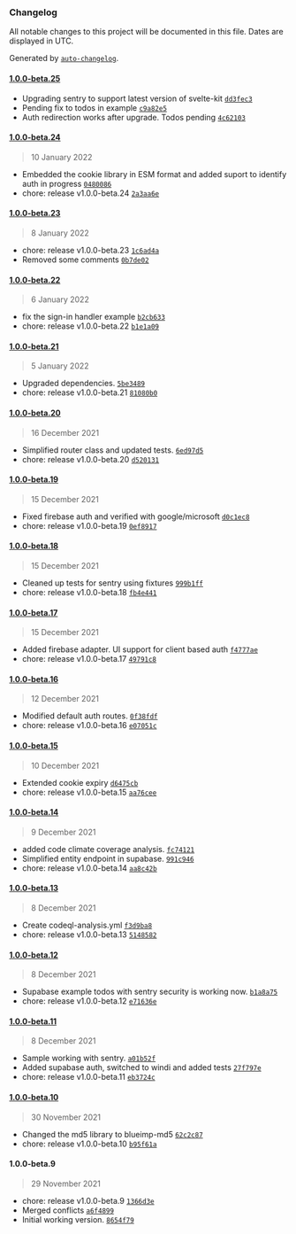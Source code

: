 ### Changelog

All notable changes to this project will be documented in this file. Dates are displayed in UTC.

Generated by [`auto-changelog`](https://github.com/CookPete/auto-changelog).

#### [1.0.0-beta.25](https://github.com/jerrythomas/sentry/compare/1.0.0-beta.24...1.0.0-beta.25)

- Upgrading sentry to support latest version of svelte-kit [`dd3fec3`](https://github.com/jerrythomas/sentry/commit/dd3fec356cbd85cbe5aa195784f424337d8b36af)
- Pending fix to todos in example [`c9a82e5`](https://github.com/jerrythomas/sentry/commit/c9a82e53bd7d2e18470eb14a12b9f0a569a6e900)
- Auth redirection works after upgrade. Todos pending [`4c62103`](https://github.com/jerrythomas/sentry/commit/4c621032a682a5fa3dbb1ac15fa6a4a6c1c21c50)

#### [1.0.0-beta.24](https://github.com/jerrythomas/sentry/compare/1.0.0-beta.23...1.0.0-beta.24)

> 10 January 2022

- Embedded the cookie library in ESM format and added suport to identify auth in progress [`0480086`](https://github.com/jerrythomas/sentry/commit/0480086e4126f1dcf919af80bb06812314eafe6e)
- chore: release v1.0.0-beta.24 [`2a3aa6e`](https://github.com/jerrythomas/sentry/commit/2a3aa6e51ee94edc8dace09ef5d3e40f803c5e1a)

#### [1.0.0-beta.23](https://github.com/jerrythomas/sentry/compare/1.0.0-beta.22...1.0.0-beta.23)

> 8 January 2022

- chore: release v1.0.0-beta.23 [`1c6ad4a`](https://github.com/jerrythomas/sentry/commit/1c6ad4aea72eeb65fbeb5824d625da21a8b6fba6)
- Removed some comments [`0b7de02`](https://github.com/jerrythomas/sentry/commit/0b7de029417c0a603001f0936f379c8df5608a0c)

#### [1.0.0-beta.22](https://github.com/jerrythomas/sentry/compare/1.0.0-beta.21...1.0.0-beta.22)

> 6 January 2022

- fix the sign-in handler example [`b2cb633`](https://github.com/jerrythomas/sentry/commit/b2cb63351d236514764dc804c5c452079d3b7171)
- chore: release v1.0.0-beta.22 [`b1e1a09`](https://github.com/jerrythomas/sentry/commit/b1e1a0979e51cc978fc7dbd0c65cfed93fa3401b)

#### [1.0.0-beta.21](https://github.com/jerrythomas/sentry/compare/1.0.0-beta.20...1.0.0-beta.21)

> 5 January 2022

- Upgraded dependencies. [`5be3489`](https://github.com/jerrythomas/sentry/commit/5be3489ec65f3c80141532607fd9fd17e0f4ec4b)
- chore: release v1.0.0-beta.21 [`81080b0`](https://github.com/jerrythomas/sentry/commit/81080b08b015cc67d1a0085d8153439cfeca2c74)

#### [1.0.0-beta.20](https://github.com/jerrythomas/sentry/compare/1.0.0-beta.19...1.0.0-beta.20)

> 16 December 2021

- Simplified router class and updated tests. [`6ed97d5`](https://github.com/jerrythomas/sentry/commit/6ed97d58c1f22b6a96139115b3de05dd8b92dd43)
- chore: release v1.0.0-beta.20 [`d520131`](https://github.com/jerrythomas/sentry/commit/d52013114cc1b913dcb72fcfe44edaac342652ad)

#### [1.0.0-beta.19](https://github.com/jerrythomas/sentry/compare/1.0.0-beta.18...1.0.0-beta.19)

> 15 December 2021

- Fixed firebase auth and verified with google/microsoft [`d0c1ec8`](https://github.com/jerrythomas/sentry/commit/d0c1ec8b5dc0789f28505a9737b2c2211759c1ed)
- chore: release v1.0.0-beta.19 [`0ef8917`](https://github.com/jerrythomas/sentry/commit/0ef8917eee7830f35598426fdf9dee6eb882031e)

#### [1.0.0-beta.18](https://github.com/jerrythomas/sentry/compare/1.0.0-beta.17...1.0.0-beta.18)

> 15 December 2021

- Cleaned up tests for sentry using fixtures [`999b1ff`](https://github.com/jerrythomas/sentry/commit/999b1ff87ec11f9eab228e67e2739eac5d979350)
- chore: release v1.0.0-beta.18 [`fb4e441`](https://github.com/jerrythomas/sentry/commit/fb4e4417ce433d5eb6ff31211ec35afe1074e784)

#### [1.0.0-beta.17](https://github.com/jerrythomas/sentry/compare/1.0.0-beta.16...1.0.0-beta.17)

> 15 December 2021

- Added firebase adapter. UI support for client based auth [`f4777ae`](https://github.com/jerrythomas/sentry/commit/f4777aed09f57b49dce6f676bc3ae66384ef884f)
- chore: release v1.0.0-beta.17 [`49791c8`](https://github.com/jerrythomas/sentry/commit/49791c84445b4b0da4b370a7cd4918a0e1a3edfe)

#### [1.0.0-beta.16](https://github.com/jerrythomas/sentry/compare/1.0.0-beta.15...1.0.0-beta.16)

> 12 December 2021

- Modified default auth routes. [`0f38fdf`](https://github.com/jerrythomas/sentry/commit/0f38fdf969febfdd282cb4fdff88903ed054ee58)
- chore: release v1.0.0-beta.16 [`e07051c`](https://github.com/jerrythomas/sentry/commit/e07051ceada075b27bf74d846faf94850a4fef1c)

#### [1.0.0-beta.15](https://github.com/jerrythomas/sentry/compare/1.0.0-beta.14...1.0.0-beta.15)

> 10 December 2021

- Extended cookie expiry [`d6475cb`](https://github.com/jerrythomas/sentry/commit/d6475cbfaa92bd002f40a5446576d6dbe7a0c320)
- chore: release v1.0.0-beta.15 [`aa76cee`](https://github.com/jerrythomas/sentry/commit/aa76cee90802f00c3cb1be7ac63127f85b6ac82a)

#### [1.0.0-beta.14](https://github.com/jerrythomas/sentry/compare/1.0.0-beta.13...1.0.0-beta.14)

> 9 December 2021

- added code climate coverage analysis. [`fc74121`](https://github.com/jerrythomas/sentry/commit/fc741217dd7b2c2ea766d3c3987afb71a830ee8b)
- Simplified entity endpoint in supabase. [`991c946`](https://github.com/jerrythomas/sentry/commit/991c9468f531bbc82da2086a8e132b9efbb11654)
- chore: release v1.0.0-beta.14 [`aa8c42b`](https://github.com/jerrythomas/sentry/commit/aa8c42b6279bbf3a5717915be3cf65b12be3b8f0)

#### [1.0.0-beta.13](https://github.com/jerrythomas/sentry/compare/1.0.0-beta.12...1.0.0-beta.13)

> 8 December 2021

- Create codeql-analysis.yml [`f3d9ba8`](https://github.com/jerrythomas/sentry/commit/f3d9ba8d0be09298391ca32b325836c7c7a8e997)
- chore: release v1.0.0-beta.13 [`5148582`](https://github.com/jerrythomas/sentry/commit/5148582220839e15a78fb5d5c2f987fbbe48cefd)

#### [1.0.0-beta.12](https://github.com/jerrythomas/sentry/compare/1.0.0-beta.11...1.0.0-beta.12)

> 8 December 2021

- Supabase example todos with sentry security is working now. [`b1a8a75`](https://github.com/jerrythomas/sentry/commit/b1a8a7569fc2c578b047cfc91d15e91bccfd5311)
- chore: release v1.0.0-beta.12 [`e71636e`](https://github.com/jerrythomas/sentry/commit/e71636e573514091fd0d2e94db510f435cf15d86)

#### [1.0.0-beta.11](https://github.com/jerrythomas/sentry/compare/1.0.0-beta.10...1.0.0-beta.11)

> 8 December 2021

- Sample working with sentry. [`a01b52f`](https://github.com/jerrythomas/sentry/commit/a01b52fa81f57ffd87bc020b2cdd31a7163a5e22)
- Added supabase auth, switched to windi and added tests [`27f797e`](https://github.com/jerrythomas/sentry/commit/27f797e1871e977d73369ccd5b6904e46e18cdc8)
- chore: release v1.0.0-beta.11 [`eb3724c`](https://github.com/jerrythomas/sentry/commit/eb3724cceff38c98a052cdee86d5013ca86d3bbc)

#### [1.0.0-beta.10](https://github.com/jerrythomas/sentry/compare/1.0.0-beta.9...1.0.0-beta.10)

> 30 November 2021

- Changed the md5 library to blueimp-md5 [`62c2c87`](https://github.com/jerrythomas/sentry/commit/62c2c87a1f69bfd2192e746bec9f76483cab549e)
- chore: release v1.0.0-beta.10 [`b95f61a`](https://github.com/jerrythomas/sentry/commit/b95f61a0aa914f872e9331bbd4a97cd734625557)

#### 1.0.0-beta.9

> 29 November 2021

- chore: release v1.0.0-beta.9 [`1366d3e`](https://github.com/jerrythomas/sentry/commit/1366d3e362a377e086938bb83a809d0333fa6b10)
- Merged conflicts [`a6f4899`](https://github.com/jerrythomas/sentry/commit/a6f4899ad7201e0542f0ae5723bc1f0d4c75f52e)
- Initial working version. [`8654f79`](https://github.com/jerrythomas/sentry/commit/8654f79c59e49486c551e069f202b406a45896e5)
